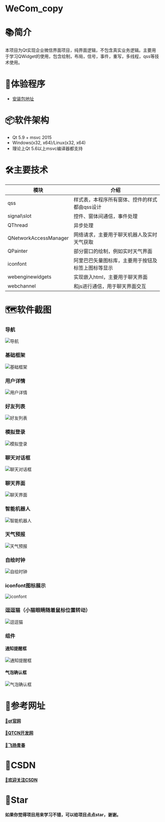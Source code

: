 # WeCom_copy

# 📚简介
本项目为Qt实现企业微信界面项目，纯界面逻辑，不包含真实业务逻辑。主要用于学习QWidget的使用，包含绘制，布局，信号，事件，重写，多线程，qss等技术使用。

# 💾体验程序
-  [安装包地址](https://gitee.com/hudejie/wecom-copy/raw/master/setup/Setup.exe)

# 📦软件架构
- Qt 5.9 + msvc 2015
- Windows(x32, x64)/Linux(x32, x64) 
- 理论上Qt 5.6以上msvc编译器都支持

# 🛠️主要技术


| 模块                |     介绍                                                                          |
| -------------------|---------------------------------------------------------------------------------- |
| qss                   |     样式表，本程序所有窗体、控件的样式都由qss设计                                           |
| signal\slot                |     控件、窗体间通信，事件处理                                               |
| QThread              |     异步处理                                                                     |
| QNetworkAccessManager|     网络请求，主要用于聊天机器人及实时天气获取                                               |
| QPainter        |     部分窗口的绘制，例如实时天气界面                                          |
| iconfont      |     阿里巴巴矢量图标库，主要用于按钮及标签上图标等显示                                     |
| webenginewidgets        |     实现嵌入html，主要用于聊天界面                                          |
| webchannel      |     和js进行通信，用于聊天界面交互                                     |

# 🗺️软件截图

### 导航
![导航](https://gitee.com/hudejie/wecom-copy/raw/master/screenshot/导航.gif)

### 基础框架
![基础框架](https://gitee.com/hudejie/wecom-copy/raw/master/screenshot/基础框架.gif)

### 用户详情
![用户详情](https://gitee.com/hudejie/wecom-copy/raw/master/screenshot/用户详情.png)

### 好友列表
![好友列表](https://gitee.com/hudejie/wecom-copy/raw/master/screenshot/好友列表.gif)

### 模拟登录
![模拟登录](https://gitee.com/hudejie/wecom-copy/raw/master/screenshot/模拟登录.gif)

### 聊天对话框
![聊天对话框](https://gitee.com/hudejie/wecom-copy/raw/master/screenshot/聊天对话框.gif)

### 聊天界面
![聊天界面](https://gitee.com/hudejie/wecom-copy/raw/master/screenshot/聊天界面.gif)

### 智能机器人
![智能机器人](https://gitee.com/hudejie/wecom-copy/raw/master/screenshot/智能机器人.gif)

### 天气预报
![天气预报](https://gitee.com/hudejie/wecom-copy/raw/master/screenshot/天气预报.gif)

### 自绘时钟
![自绘时钟](https://gitee.com/hudejie/wecom-copy/raw/master/screenshot/自绘时钟.gif)

### iconfont图标展示
![iconfont](https://gitee.com/hudejie/wecom-copy/raw/master/screenshot/iconfont.gif)

### 逗逗猫（小猫眼睛随着鼠标位置转动）
![逗逗猫](https://gitee.com/hudejie/wecom-copy/raw/master/screenshot/%E9%80%97%E9%80%97%E7%8C%AB.gif)

### 组件
#### 通知提醒框
![通知提醒框](https://gitee.com/hudejie/wecom-copy/raw/master/screenshot/组件_通知提醒框.gif)

#### 气泡确认框
![气泡确认框](https://gitee.com/hudejie/wecom-copy/raw/master/screenshot/组件_气泡确认框.gif)


# 📝参考网址

#### [📗qt官网](https://doc.qt.io/)

#### [📘QTCN开发网](http://www.qtcn.org)

#### [📙飞扬青春](https://gitee.com/feiyangqingyun)

# 📌CSDN

#### [🎉欢迎关注CSDN](https://blog.csdn.net/qq_25549309)

# 🧡Star

#### 如果你觉得项目用来学习不错，可以给项目点点star，谢谢。
